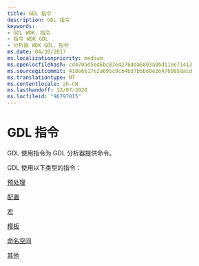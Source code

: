 ```yaml
---
title: GDL 指令
description: GDL 指令
keywords:
- GDL WDK，指令
- 指令 WDK GDL
- 分析器 WDK GDL，指令
ms.date: 04/20/2017
ms.localizationpriority: medium
ms.openlocfilehash: cd470ad5ed6bc83e4276dda6803a0bd11ee71413
ms.sourcegitcommit: 418e6617e2a695c9cb4b37b5b60e264760858acd
ms.translationtype: MT
ms.contentlocale: zh-CN
ms.lasthandoff: 12/07/2020
ms.locfileid: "96797015"
---
```

# <a name="gdl-directives"></a>GDL 指令


GDL 使用指令为 GDL 分析器提供命令。

GDL 使用以下类型的指令：

[预处理](gdl-source-file-preprocessor-directives.md)

[配置](gdl-directives-for-configurations.md)

[宏](gdl-directives-for-macros.md)

[模板](gdl-directives-for-templates.md)

[命名空间](gdl-directives-for-namespaces.md)

[其他](miscellaneous-gdl-directives.md)

 

 




